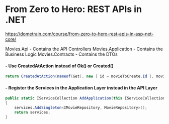 # From Zero to Hero: REST APIs in .NET

https://dometrain.com/course/from-zero-to-hero-rest-apis-in-asp-net-core/

Movies.Api - Contains the API Controllers
Movies.Application - Contains the Business Logic
Movies.Contracts - Contains the DTOs


#### - Use CreatedAtAction instead of Ok() or Created()

```csharp
return CreatedAtAction(nameof(Get), new { id = movieToCreate.Id }, movieToCreate);
```

#### - Register the Services in the Application Layer instead in the API Layer

```csharp
public static IServiceCollection AddApplication(this IServiceCollection services)
{
    services.AddSingleton<IMovieRepository, MovieRepository>();
    return services;
}
```

